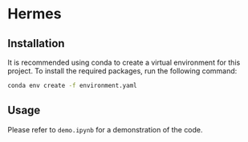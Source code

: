 # Hermes

## Installation

It is recommended using conda to create a virtual environment for this project. 
To install the required packages, run the following command:

```bash
conda env create -f environment.yaml
```

## Usage

Please refer to `demo.ipynb` for a demonstration of the code.